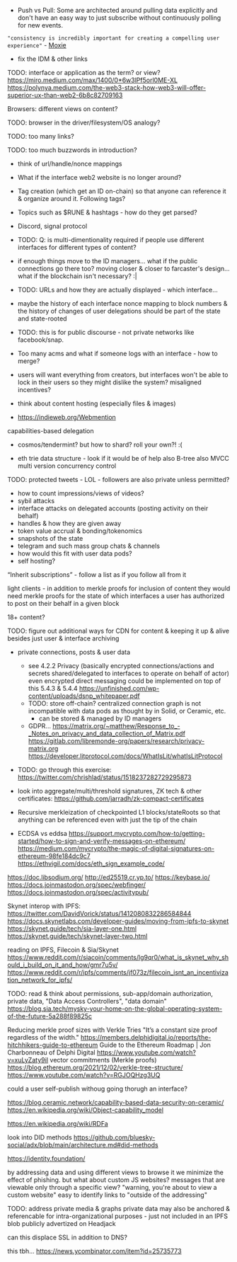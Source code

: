 

- Push vs Pull: Some are architected around pulling data explicitly and don't have an easy way to just subscribe without continuously polling for new events.

`"consistency is incredibly important for creating a compelling user experience"` - [Moxie](https://signal.org/blog/the-ecosystem-is-moving/)

- fix the IDM & other links



TODO: interface or application as the term? or view?
https://miro.medium.com/max/1400/0*6w3lPf5orl0ME-XL
https://polynya.medium.com/the-web3-stack-how-web3-will-offer-superior-ux-than-web2-6b8c82709163

Browsers: different views on content?

TODO: browser in the driver/filesystem/OS analogy?

TODO: too many links?

TODO: too much buzzwords in introduction?

- think of url/handle/nonce mappings






- What if the interface web2 website is no longer around?
- Tag creation (which get an ID on-chain) so that anyone can reference it & organize around it. Following tags?
- Topics such as $RUNE & hashtags - how do they get parsed?
- Discord, signal protocol
- TODO: Q: is multi-dimentionality required if people use different interfaces for different types of content?
- if enough things move to the ID managers... what if the public connections go there too? moving closer & closer to farcaster's design... what if the blockchain isn't necessary? :|
- TODO: URLs and how they are actually displayed - which interface...
- maybe the history of each interface nonce mapping to block numbers & the history of changes of user delegations should be part of the state and state-rooted
- TODO: this is for public discourse - not private networks like facebook/snap.
- Too many acms and what if someone logs with an interface - how to merge?


- users will want everything from creators, but interfaces won't be able to lock in their users so they might dislike the system? misaligned incentives?

- think about content hosting (especially files & images)

- https://indieweb.org/Webmention


capabilities-based delegation


- cosmos/tendermint? but how to shard? roll your own?! :(

- eth trie data structure - look if it would be of help
    also B-tree
    also MVCC multi version concurrency control

TODO: protected tweets - LOL - followers are also private unless permitted?

- how to count impressions/views of videos?
- sybil attacks
- interface attacks on delegated accounts (posting activity on their behalf)
- handles & how they are given away
- token value accrual & bonding/tokenomics
- snapshots of the state
- telegram and such mass group chats & channels
- how would this fit with user data pods?
- self hosting?

“Inherit subscriptions” - follow a list as if you follow all from it

light clients - in addition to merkle proofs for inclusion of content they would need merkle proofs for the state of which interfaces a user has authorized to post on their behalf in a given block

18+ content?

TODO: figure out additional ways for CDN for content & keeping it up & alive besides just user & interface archiving

- private connections, posts & user data
    - see 4.2.2 Privacy (basically encrypted connections/actions and secrets shared/delegated to interfaces to operate on behalf of actor)
    even encrypted direct messaging could be implemented on top of this
    5.4.3 & 5.4.4
    https://unfinished.com/wp-content/uploads/dsnp_whitepaper.pdf
    - TODO: store off-chain?
    centralized connection graph is not incompatible with data pods as thought by in Solid, or Ceramic, etc.
        - can be stored & managed by ID managers
    - GDPR...
    https://matrix.org/~matthew/Response_to_-_Notes_on_privacy_and_data_collection_of_Matrix.pdf
    https://gitlab.com/libremonde-org/papers/research/privacy-matrix.org
    https://developer.litprotocol.com/docs/WhatIsLit/whatIsLitProtocol

- TODO: go through this exercise: https://twitter.com/chrishlad/status/1518237282729295873

- look into aggregate/multi/threshold signatures, ZK tech & other certificates:
    https://github.com/jarradh/zk-compact-certificates

- Recursive merkleization of checkpointed L1 blocks/stateRoots so that anything can be referenced even with just the tip of the chain

- ECDSA vs eddsa
https://support.mycrypto.com/how-to/getting-started/how-to-sign-and-verify-messages-on-ethereum/
https://medium.com/mycrypto/the-magic-of-digital-signatures-on-ethereum-98fe184dc9c7
https://ethvigil.com/docs/eth_sign_example_code/



https://doc.libsodium.org/
http://ed25519.cr.yp.to/
https://keybase.io/
https://docs.joinmastodon.org/spec/webfinger/
https://docs.joinmastodon.org/spec/activitypub/



Skynet interop with IPFS:
https://twitter.com/DavidVorick/status/1412080832286584844
https://docs.skynetlabs.com/developer-guides/moving-from-ipfs-to-skynet
https://skynet.guide/tech/sia-layer-one.html
https://skynet.guide/tech/skynet-layer-two.html


reading on IPFS, Filecoin & Sia/Skynet
https://www.reddit.com/r/siacoin/comments/lg9qr0/what_is_skynet_why_should_i_build_on_it_and_how/gmr7u5v/
https://www.reddit.com/r/ipfs/comments/jf073z/filecoin_isnt_an_incentivization_network_for_ipfs/



TODO: read & think about permissions, sub-app/domain authorization, private data, "Data Access Controllers", "data domain"
https://blog.sia.tech/mysky-your-home-on-the-global-operating-system-of-the-future-5a288f89825c


Reducing merkle proof sizes with Verkle Tries
"It’s a constant size proof regardless of the width."
https://members.delphidigital.io/reports/the-hitchhikers-guide-to-ethereum
Guide to the Ethereum Roadmap | Jon Charbonneau of Delphi Digital
https://www.youtube.com/watch?v=xuLyZaty9iI
vector commitments (Merkle proofs)
https://blog.ethereum.org/2021/12/02/verkle-tree-structure/
https://www.youtube.com/watch?v=RGJOQHzg3UQ


could a user self-publish withoug going thorugh an interface?


https://blog.ceramic.network/capability-based-data-security-on-ceramic/
https://en.wikipedia.org/wiki/Object-capability_model


https://en.wikipedia.org/wiki/RDFa


look into DID methods
https://github.com/bluesky-social/adx/blob/main/architecture.md#did-methods

https://identity.foundation/




by addressing data and using different views to browse it we minimize the effect of phishing. but what about custom JS websites?
    messages that are viewable only through a specific view?
        "warning, you're about to view a custom website"
    easy to identify links to "outside of the addressing"

TODO: address private media & graphs
    private data may also be anchored & referencable for intra-organizational purposes - just not included in an IPFS blob publicly advertized on Headjack



can this displace SSL in addition to DNS?



this tbh...
https://news.ycombinator.com/item?id=25735773




